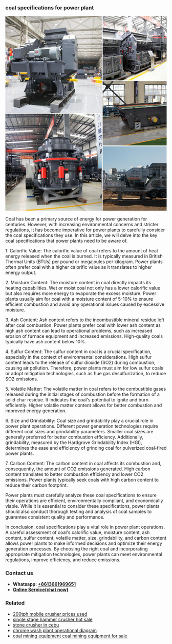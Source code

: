 <h3>coal specifications for power plant</h3><img src='1706767971.jpg' alt=''><p>Coal has been a primary source of energy for power generation for centuries. However, with increasing environmental concerns and stricter regulations, it has become imperative for power plants to carefully consider the coal specifications they use. In this article, we will delve into the key coal specifications that power plants need to be aware of.</p><p>1. Calorific Value: The calorific value of coal refers to the amount of heat energy released when the coal is burned. It is typically measured in British Thermal Units (BTUs) per pound or megajoules per kilogram. Power plants often prefer coal with a higher calorific value as it translates to higher energy output.</p><p>2. Moisture Content: The moisture content in coal directly impacts its heating capabilities. Wet or moist coal not only has a lower calorific value but also requires more energy to evaporate the excess moisture. Power plants usually aim for coal with a moisture content of 5-10% to ensure efficient combustion and avoid any operational issues caused by excessive moisture.</p><p>3. Ash Content: Ash content refers to the incombustible mineral residue left after coal combustion. Power plants prefer coal with lower ash content as high ash content can lead to operational problems, such as increased erosion of furnace equipment and increased emissions. High-quality coals typically have ash content below 10%.</p><p>4. Sulfur Content: The sulfur content in coal is a crucial specification, especially in the context of environmental considerations. High sulfur content leads to the release of sulfur dioxide (SO2) during combustion, causing air pollution. Therefore, power plants must aim for low sulfur coals or adopt mitigation technologies, such as flue gas desulfurization, to reduce SO2 emissions.</p><p>5. Volatile Matter: The volatile matter in coal refers to the combustible gases released during the initial stages of combustion before the formation of a solid char residue. It indicates the coal's potential to ignite and burn efficiently. Higher volatile matter content allows for better combustion and improved energy generation.</p><p>6. Size and Grindability: Coal size and grindability play a crucial role in power plant operations. Different power generation technologies require different coal sizes and grindability parameters. Smaller coal sizes are generally preferred for better combustion efficiency. Additionally, grindability, measured by the Hardgrove Grindability Index (HGI), determines the ease and efficiency of grinding coal for pulverized coal-fired power plants.</p><p>7. Carbon Content: The carbon content in coal affects its combustion and, consequently, the amount of CO2 emissions generated. High carbon content translates to better combustion efficiency and lower CO2 emissions. Power plants typically seek coals with high carbon content to reduce their carbon footprint.</p><p>Power plants must carefully analyze these coal specifications to ensure their operations are efficient, environmentally compliant, and economically viable. While it is essential to consider these specifications, power plants should also conduct thorough testing and analysis of coal samples to guarantee consistent quality and performance.</p><p>In conclusion, coal specifications play a vital role in power plant operations. A careful assessment of coal's calorific value, moisture content, ash content, sulfur content, volatile matter, size, grindability, and carbon content allows power plants to make informed decisions and optimize their energy generation processes. By choosing the right coal and incorporating appropriate mitigation technologies, power plants can meet environmental regulations, improve efficiency, and reduce emissions.</p><h3>Contact us</h3><ul><li><strong>Whatsapp:&nbsp;<a href="https://wa.me/8613661969651">+8613661969651</a></strong></li><li><a href="https://swt.shibang-china.com/?git&amp;zhl&amp;coal specifications for power plant"><strong>Online Service(chat now)</strong></a></li></ul><h3>Related</h3><ul><li><a href='200tph mobile crusher prices used.md'>200tph mobile crusher prices used</a></li><li><a href='single stage hammer crusher hot sale.md'>single stage hammer crusher hot sale</a></li><li><a href='stone crusher in cebu.md'>stone crusher in cebu</a></li><li><a href='chrome wash plant operational diagram.md'>chrome wash plant operational diagram</a></li><li><a href='coal mining equipment coal mining equipment for sale.md'>coal mining equipment coal mining equipment for sale</a></li></ul>